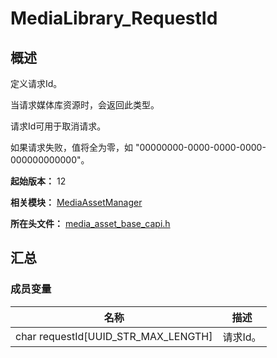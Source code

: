 # MediaLibrary_RequestId

## 概述

定义请求Id。

当请求媒体库资源时，会返回此类型。

请求Id可用于取消请求。

如果请求失败，值将全为零，如 "00000000-0000-0000-0000-000000000000"。

**起始版本：** 12

**相关模块：** [MediaAssetManager](capi-mediaassetmanager.md)

**所在头文件：** [media_asset_base_capi.h](capi-media-asset-base-capi-h.md)

## 汇总

### 成员变量

| 名称 | 描述 |
| -- | -- |
| char requestId[UUID_STR_MAX_LENGTH] | 请求Id。 |


